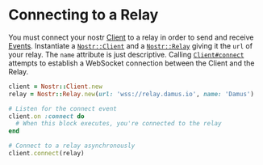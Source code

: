 # Connecting to a Relay

You must connect your nostr [Client](../core/client) to a relay in order to send and receive [Events](../events).
Instantiate a [`Nostr::Client`](https://www.rubydoc.info/gems/nostr/Nostr/Client) and a
[`Nostr::Relay`](https://www.rubydoc.info/gems/nostr/Nostr/Relay) giving it the `url` of your relay. The `name`
attribute is just descriptive.
Calling [`Client#connect`](https://www.rubydoc.info/gems/nostr/Nostr/Client#connect-instance_method) attempts to
establish a WebSocket connection between the Client and the Relay.

```ruby
client = Nostr::Client.new
relay = Nostr::Relay.new(url: 'wss://relay.damus.io', name: 'Damus')

# Listen for the connect event
client.on :connect do
  # When this block executes, you're connected to the relay
end

# Connect to a relay asynchronously
client.connect(relay)
```
